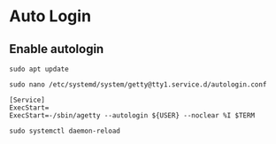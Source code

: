 # Auto Login
## Enable autologin
```
sudo apt update
```
```
sudo nano /etc/systemd/system/getty@tty1.service.d/autologin.conf
```
```
[Service]
ExecStart=
ExecStart=-/sbin/agetty --autologin ${USER} --noclear %I $TERM
```
```
sudo systemctl daemon-reload
```
